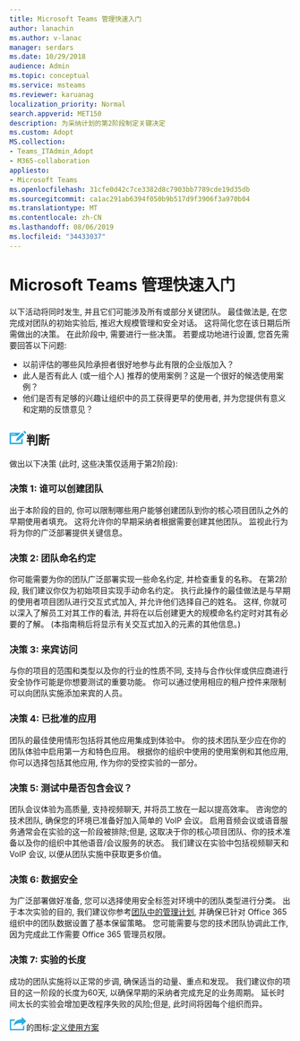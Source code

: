 ```yaml
---
title: Microsoft Teams 管理快速入门
author: lanachin
ms.author: v-lanac
manager: serdars
ms.date: 10/29/2018
audience: Admin
ms.topic: conceptual
ms.service: msteams
ms.reviewer: karuanag
localization_priority: Normal
search.appverid: MET150
description: 为采纳计划的第2阶段制定关键决定
ms.custom: Adopt
MS.collection:
- Teams_ITAdmin_Adopt
- M365-collaboration
appliesto:
- Microsoft Teams
ms.openlocfilehash: 31cfe0d42c7ce3382d8c7903bb7789cde19d35db
ms.sourcegitcommit: ca1ac291ab6394f050b9b517d9f3906f3a970b04
ms.translationtype: MT
ms.contentlocale: zh-CN
ms.lasthandoff: 08/06/2019
ms.locfileid: "34433037"
---
```

# <a name="governance-quick-start-for-microsoft-teams"></a>Microsoft Teams 管理快速入门

以下活动将同时发生, 并且它们可能涉及所有或部分关键团队。 最佳做法是, 在您完成对团队的初始实验后, 推迟大规模管理和安全对话。 这将简化您在该日期后所需做出的决策。 在此阶段中, 需要进行一些决策。 若要成功地进行设置, 您首先需要回答以下问题:

- 以前评估的哪些风险承担者很好地参与此有限的企业版加入？
- 此人是否有此人 (或一组个人) 推荐的使用案例？这是一个很好的候选使用案例？  
- 他们是否有足够的兴趣让组织中的员工获得更早的使用者, 并为您提供有意义和定期的反馈意见？ 

## <a name="an-icon-representing-a-decision-pointmediateams-adoption-decision-iconpngdecisions"></a>![表示决策点的图标](media/teams-adoption-decision-icon.png)判断

做出以下决策 (此时, 这些决策仅适用于第2阶段):

### <a name="decision-1-who-can-create-teams"></a>决策 1: 谁可以创建团队 

出于本阶段的目的, 你可以限制哪些用户能够创建团队到你的核心项目团队之外的早期使用者填充。 这将允许你的早期采纳者根据需要创建其他团队。 监视此行为将为你的广泛部署提供关键信息。

### <a name="decision-2-teams-naming-conventions"></a>决策 2: 团队命名约定 

你可能需要为你的团队广泛部署实现一些命名约定, 并检查重复的名称。 在第2阶段, 我们建议你仅为初始项目实现手动命名约定。 执行此操作的最佳做法是与早期的使用者项目团队进行交互式式加入, 并允许他们选择自己的姓名。 这样, 你就可以深入了解员工对其工作的看法, 并将在以后创建更大的规模命名约定时对其有必要的了解。 (本指南稍后将显示有关交互式加入的元素的其他信息。)

### <a name="decision-3-guest-access"></a>决策 3: 来宾访问

与你的项目的范围和类型以及你的行业的性质不同, 支持与合作伙伴或供应商进行安全协作可能是你想要测试的重要功能。 你可以通过使用相应的租户控件来限制可以向团队实施添加来宾的人员。 

### <a name="decision-4-approved-apps"></a>决策 4: 已批准的应用

团队的最佳使用情形包括将其他应用集成到体验中。 你的技术团队至少应在你的团队体验中启用第一方和特色应用。 根据你的组织中使用的使用案例和其他应用, 你可以选择包括其他应用, 作为你的受控实验的一部分。 

### <a name="decision-5-are-meetings-included-in-your-test"></a>决策 5: 测试中是否包含会议？ 

团队会议体验为高质量, 支持视频聊天, 并将员工放在一起以提高效率。 咨询您的技术团队, 确保您的环境已准备好加入简单的 VoIP 会议。 启用音频会议或语音服务通常会在实验的这一阶段被排除;但是, 这取决于你的核心项目团队、你的技术准备以及你的组织中其他语音/会议服务的状态。 我们建议在实验中包括视频聊天和 VoIP 会议, 以便从团队实施中获取更多价值。 

### <a name="decision-6--data-security"></a>决策 6: 数据安全

为广泛部署做好准备, 您可以选择使用安全标签对环境中的团队类型进行分类。 出于本次实验的目的, 我们建议你参考[团队中的管理计划](plan-teams-governance.md), 并确保已针对 Office 365 组织中的团队数据设置了基本保留策略。 您可能需要与您的技术团队协调此工作, 因为完成此工作需要 Office 365 管理员权限。

### <a name="decision-7-length-of-your-experiment"></a>决策 7: 实验的长度

成功的团队实施将以正常的步调, 确保适当的动量、重点和发现。 我们建议你的项目的这一阶段的长度为60天, 以确保早期的采纳者完成充足的业务周期。 延长时间太长的实验会增加更改程序失败的风险;但是, 此时间将因每个组织而异。  

![表示下一步骤](media/teams-adoption-next-icon.png)的图标:[定义使用方案](teams-adoption-define-usage-scenarios.md)
